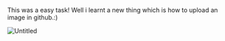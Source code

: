 This was a easy task!
Well i learnt a new thing which is how to upload an image in github.:)

![Untitled](https://user-images.githubusercontent.com/73269870/98433576-57aa0e80-20ee-11eb-9220-015aed8d64f6.png)
